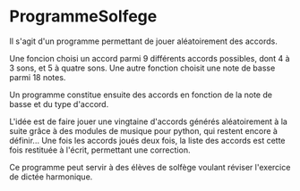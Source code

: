 # ProgrammeSolfege
Il s'agit d'un programme permettant de jouer aléatoirement des accords.

Une foncion choisi un accord parmi 9 différents accords possibles, dont 4 à 3 sons, et 5 à quatre sons.
Une autre fonction choisit une note de basse parmi 18 notes.

Un programme constitue ensuite des accords en fonction de la note de basse et du type d'accord.

L'idée est de faire jouer une vingtaine d'accords générés aléatoirement à la suite grâce à des modules de musique pour python, qui restent encore à définir...
Une fois les accords joués deux fois, la liste des accords est cette fois restituée à l'écrit, permettant une correction.

Ce programme peut servir à des élèves de solfège voulant réviser l'exercice de dictée harmonique.

